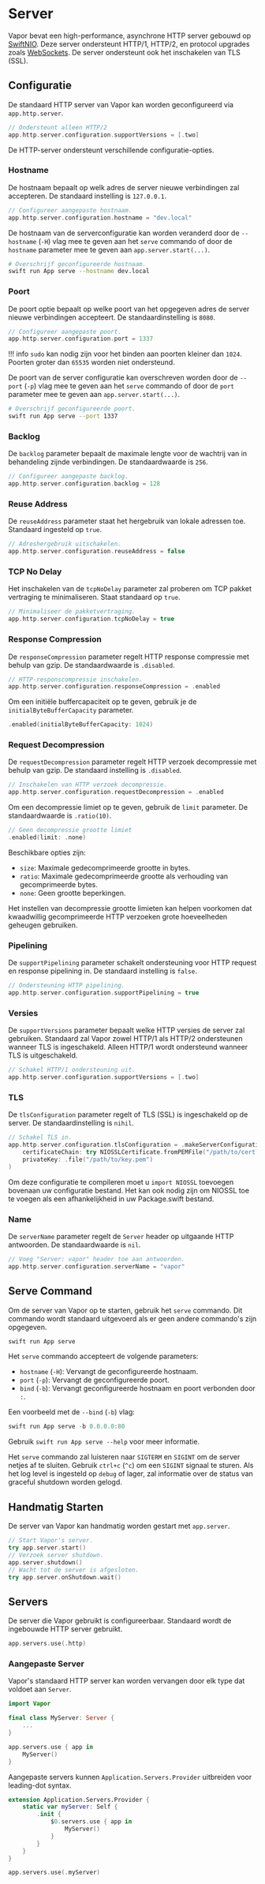 # Server

Vapor bevat een high-performance, asynchrone HTTP server gebouwd op [SwiftNIO](https://github.com/apple/swift-nio). Deze server ondersteunt HTTP/1, HTTP/2, en protocol upgrades zoals [WebSockets](websockets.md). De server ondersteunt ook het inschakelen van TLS (SSL).

## Configuratie

De standaard HTTP server van Vapor kan worden geconfigureerd via `app.http.server`. 

```swift
// Ondersteunt alleen HTTP/2
app.http.server.configuration.supportVersions = [.two]
```

De HTTP-server ondersteunt verschillende configuratie-opties. 

### Hostname

De hostnaam bepaalt op welk adres de server nieuwe verbindingen zal accepteren. De standaard instelling is `127.0.0.1`.

```swift
// Configureer aangepaste hostnaam.
app.http.server.configuration.hostname = "dev.local"
```

De hostnaam van de serverconfiguratie kan worden veranderd door de `--hostname` (`-H`) vlag mee te geven aan het `serve` commando of door de `hostname` parameter mee te geven aan `app.server.start(...)`. 

```sh
# Overschrijf geconfigureerde hostnaam.
swift run App serve --hostname dev.local
```

### Poort

De poort optie bepaalt op welke poort van het opgegeven adres de server nieuwe verbindingen accepteert. De standaardinstelling is `8080`. 

```swift
// Configureer aangepaste poort.
app.http.server.configuration.port = 1337
```

!!! info
	`sudo` kan nodig zijn voor het binden aan poorten kleiner dan `1024`. Poorten groter dan `65535` worden niet ondersteund. 


De poort van de server configuratie kan overschreven worden door de `--port` (`-p`) vlag mee te geven aan het `serve` commando of door de `port` parameter mee te geven aan `app.server.start(...)`. 

```sh
# Overschrijf geconfigureerde poort.
swift run App serve --port 1337
```

### Backlog

De `backlog` parameter bepaalt de maximale lengte voor de wachtrij van in behandeling zijnde verbindingen. De standaardwaarde is `256`.

```swift
// Configureer aangepaste backlog.
app.http.server.configuration.backlog = 128
```

### Reuse Address

De `reuseAddress` parameter staat het hergebruik van lokale adressen toe. Standaard ingesteld op `true`.

```swift
// Adreshergebruik uitschakelen.
app.http.server.configuration.reuseAddress = false
```

### TCP No Delay

Het inschakelen van de `tcpNoDelay` parameter zal proberen om TCP pakket vertraging te minimaliseren. Staat standaard op `true`. 

```swift
// Minimaliseer de pakketvertraging.
app.http.server.configuration.tcpNoDelay = true
```

### Response Compression

De `responseCompression` parameter regelt HTTP response compressie met behulp van gzip. De standaardwaarde is `.disabled`.

```swift
// HTTP-responscompressie inschakelen.
app.http.server.configuration.responseCompression = .enabled
```

Om een initiële buffercapaciteit op te geven, gebruik je de `initialByteBufferCapacity` parameter.

```swift
.enabled(initialByteBufferCapacity: 1024)
```

### Request Decompression

De `requestDecompression` parameter regelt HTTP verzoek decompressie met behulp van gzip. De standaard instelling is `.disabled`.

```swift
// Inschakelen van HTTP verzoek decompressie.
app.http.server.configuration.requestDecompression = .enabled
```

Om een decompressie limiet op te geven, gebruik de `limit` parameter. De standaardwaarde is `.ratio(10)`.

```swift
// Geen decompressie grootte limiet
.enabled(limit: .none)
```

Beschikbare opties zijn:

- `size`: Maximale gedecomprimeerde grootte in bytes.
- `ratio`: Maximale gedecomprimeerde grootte als verhouding van gecomprimeerde bytes.
- `none`: Geen grootte beperkingen.

Het instellen van decompressie grootte limieten kan helpen voorkomen dat kwaadwillig gecomprimeerde HTTP verzoeken grote hoeveelheden geheugen gebruiken.

### Pipelining

De `supportPipelining` parameter schakelt ondersteuning voor HTTP request en response pipelining in. De standaard instelling is `false`. 

```swift
// Ondersteuning HTTP pipelining.
app.http.server.configuration.supportPipelining = true
```

### Versies

De `supportVersions` parameter bepaalt welke HTTP versies de server zal gebruiken. Standaard zal Vapor zowel HTTP/1 als HTTP/2 ondersteunen wanneer TLS is ingeschakeld. Alleen HTTP/1 wordt ondersteund wanneer TLS is uitgeschakeld. 

```swift
// Schakel HTTP/1 ondersteuning uit.
app.http.server.configuration.supportVersions = [.two]
```

### TLS

De `tlsConfiguration` parameter regelt of TLS (SSL) is ingeschakeld op de server. De standaardinstelling is `nihil`. 

```swift
// Schakel TLS in.
app.http.server.configuration.tlsConfiguration = .makeServerConfiguration(
    certificateChain: try NIOSSLCertificate.fromPEMFile("/path/to/cert.pem").map { .certificate($0) },
    privateKey: .file("/path/to/key.pem")
)
```

Om deze configuratie te compileren moet u `import NIOSSL` toevoegen bovenaan uw configuratie bestand. Het kan ook nodig zijn om NIOSSL toe te voegen als een afhankelijkheid in uw Package.swift bestand.

### Name

De `serverName` parameter regelt de `Server` header op uitgaande HTTP antwoorden. De standaardwaarde is `nil`.

```swift
// Voeg "Server: vapor" header toe aan antwoorden.
app.http.server.configuration.serverName = "vapor"
```

## Serve Command

Om de server van Vapor op te starten, gebruik het `serve` commando. Dit commando wordt standaard uitgevoerd als er geen andere commando's zijn opgegeven. 

```swift
swift run App serve
```

Het `serve` commando accepteert de volgende parameters:

- `hostname` (`-H`): Vervangt de geconfigureerde hostnaam.
- `port` (`-p`): Vervangt de geconfigureerde poort.
- `bind` (`-b`): Vervangt geconfigureerde hostnaam en poort verbonden door `:`. 

Een voorbeeld met de `--bind` (`-b`) vlag:

```swift
swift run App serve -b 0.0.0.0:80
```

Gebruik `swift run App serve --help` voor meer informatie.

Het `serve` commando zal luisteren naar `SIGTERM` en `SIGINT` om de server netjes af te sluiten. Gebruik `ctrl+c` (`^c`) om een `SIGINT` signaal te sturen. Als het log level is ingesteld op `debug` of lager, zal informatie over de status van graceful shutdown worden gelogd.

## Handmatig Starten

De server van Vapor kan handmatig worden gestart met `app.server`.

```swift
// Start Vapor's server.
try app.server.start()
// Verzoek server shutdown.
app.server.shutdown()
// Wacht tot de server is afgesloten.
try app.server.onShutdown.wait()
```

## Servers

De server die Vapor gebruikt is configureerbaar. Standaard wordt de ingebouwde HTTP server gebruikt.

```swift
app.servers.use(.http)
```

### Aangepaste Server

Vapor's standaard HTTP server kan worden vervangen door elk type dat voldoet aan `Server`. 

```swift
import Vapor

final class MyServer: Server {
	...
}

app.servers.use { app in
	MyServer()
}
```

Aangepaste servers kunnen `Application.Servers.Provider` uitbreiden voor leading-dot syntax.

```swift
extension Application.Servers.Provider {
    static var myServer: Self {
        .init {
            $0.servers.use { app in
            	MyServer()
            }
        }
    }
}

app.servers.use(.myServer)
```
